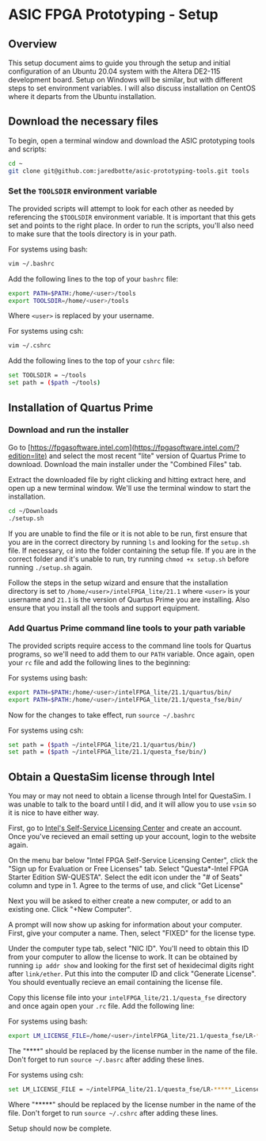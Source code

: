 # ASIC FPGA Prototyping - Setup

## Overview
This setup document aims to guide you through the setup and initial configuration of an Ubuntu 20.04 system with the Altera DE2-115 development board. Setup on Windows will be similar, but with different steps to set environment variables. I will also discuss installation on CentOS where it departs from the Ubuntu installation.

## Download the necessary files
To begin, open a terminal window and download the ASIC prototyping tools and scripts:

```bash
cd ~
git clone git@github.com:jaredbotte/asic-prototyping-tools.git tools
```
### Set the `TOOLSDIR` environment variable
The provided scripts will attempt to look for each other as needed by referencing the `$TOOLSDIR` environment variable. It is important that this gets set and points to the right place.
In order to run the scripts, you'll also need to make sure that the tools directory is in your path.

For systems using bash:

```bash
vim ~/.bashrc
```
Add the following lines to the top of your `bashrc` file:

```bash
export PATH=$PATH:/home/<user>/tools
export TOOLSDIR=/home/<user>/tools
```
Where `<user>` is replaced by your username.

For systems using csh:

```bash
vim ~/.cshrc
```

Add the following lines to the top of your `cshrc` file:
```bash
set TOOLSDIR = ~/tools
set path = ($path ~/tools)
```

## Installation of Quartus Prime
### Download and run the installer
Go to [https://fpgasoftware.intel.com](https://fpgasoftware.intel.com/?edition=lite) and select the most recent "lite" version of Quartus Prime to download. Download the main installer under the "Combined Files" tab.

Extract the downloaded file by right clicking and hitting extract here, and open up a new terminal window. We'll use the terminal window to start the installation.

```bash
cd ~/Downloads
./setup.sh
```

If you are unable to find the file or it is not able to be run, first ensure that you are in the correct directory by running `ls` and looking for the `setup.sh` file. If necessary, `cd` into the folder containing the setup file. If you are in the correct folder and it's unable to run, try running `chmod +x setup.sh` before running `./setup.sh` again.

Follow the steps in the setup wizard and ensure that the installation directory is set to `/home/<user>/intelFPGA_lite/21.1` where `<user>` is your username and `21.1` is the version of Quartus Prime you are installing. Also ensure that you install all the tools and support equipment.

### Add Quartus Prime command line tools to your path variable
The provided scripts require access to the command line tools for Quartus programs, so we'll need to add them to our `PATH` variable. Once again, open your `rc` file and add the following lines to the beginning:

For systems using bash:
```bash
export PATH=$PATH:/home/<user>/intelFPGA_lite/21.1/quartus/bin/
export PATH=$PATH:/home/<user>/intelFPGA_lite/21.1/questa_fse/bin/
```
Now for the changes to take effect, run `source ~/.bashrc`

For systems using csh:
```bash
set path = ($path ~/intelFPGA_lite/21.1/quartus/bin/)
set path = ($path ~/intelFPGA_lite/21.1/questa_fse/bin/)
```

## Obtain a QuestaSim license through Intel
You may or may not need to obtain a license through Intel for QuestaSim. I was unable to talk to the board until I did, and it will allow you to use `vsim` so it is nice to have either way. 

First, go to [Intel's Self-Service Licensing Center](https://licensing.intel.com) and create an account. Once you've recieved an email setting up your account, login to the website again.

On the menu bar below "Intel FPGA Self-Service Licensing Center", click the "Sign up for Evaluation or Free Licenses" tab. Select "Questa*-Intel FPGA Starter Edition SW-QUESTA". Select the edit icon under the "# of Seats" column and type in 1. Agree to the terms of use, and click "Get License"

Next you will be asked to either create a new computer, or add to an existing one. Click "+New Computer".

A prompt will now show up asking for information about your computer. First, give your computer a name. Then, select "FIXED" for the license type. 

Under the computer type tab, select "NIC ID". You'll need to obtain this ID from your computer to allow the license to work. It can be obtained by running `ip addr show` and looking for the first set of hexidecimal digits right after `link/ether`. Put this into the computer ID and click "Generate License". You should eventually recieve an email containing the license file.

Copy this license file into your `intelFPGA_lite/21.1/questa_fse` directory and once again open your `.rc` file. Add the following line:

For systems using bash:
```bash
export LM_LICENSE_FILE=/home/<user>/intelFPGA_lite/21.1/questa_fse/LR-*****_License.dat
```

The "****" should be replaced by the license number in the name of the file. Don't forget to run `source ~/.basrc` after adding these lines.

For systems using csh:
```bash
set LM_LICENSE_FILE = ~/intelFPGA_lite/21.1/questa_fse/LR-*****_License.dat
```

Where "*****" should be replaced by the license number in the name of the file. Don't forget to run `source ~/.cshrc` after adding these lines.

Setup should now be complete.
